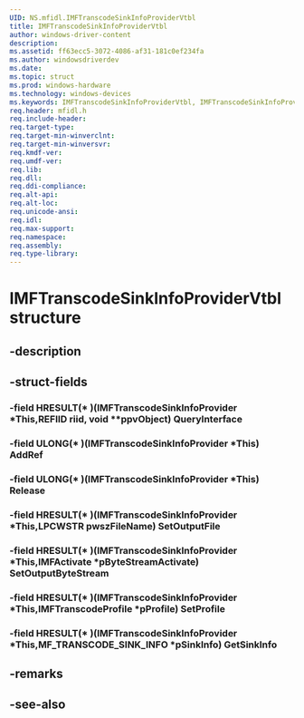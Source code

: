 ```yaml
---
UID: NS.mfidl.IMFTranscodeSinkInfoProviderVtbl
title: IMFTranscodeSinkInfoProviderVtbl
author: windows-driver-content
description: 
ms.assetid: ff63ecc5-3072-4086-af31-181c0ef234fa
ms.author: windowsdriverdev
ms.date: 
ms.topic: struct
ms.prod: windows-hardware
ms.technology: windows-devices
ms.keywords: IMFTranscodeSinkInfoProviderVtbl, IMFTranscodeSinkInfoProviderVtbl
req.header: mfidl.h
req.include-header:
req.target-type:
req.target-min-winverclnt:
req.target-min-winversvr:
req.kmdf-ver:
req.umdf-ver:
req.lib:
req.dll:
req.ddi-compliance:
req.alt-api:
req.alt-loc:
req.unicode-ansi:
req.idl:
req.max-support:
req.namespace:
req.assembly:
req.type-library:
---
```


# IMFTranscodeSinkInfoProviderVtbl structure

## -description



## -struct-fields

### -field HRESULT(* )(IMFTranscodeSinkInfoProvider *This,REFIID riid, void **ppvObject) QueryInterface			
 	
### -field ULONG(* )(IMFTranscodeSinkInfoProvider *This) AddRef			
 	
### -field ULONG(* )(IMFTranscodeSinkInfoProvider *This) Release			
 	
### -field HRESULT(* )(IMFTranscodeSinkInfoProvider *This,LPCWSTR pwszFileName) SetOutputFile			
 	
### -field HRESULT(* )(IMFTranscodeSinkInfoProvider *This,IMFActivate *pByteStreamActivate) SetOutputByteStream			
 	
### -field HRESULT(* )(IMFTranscodeSinkInfoProvider *This,IMFTranscodeProfile *pProfile) SetProfile			
 	
### -field HRESULT(* )(IMFTranscodeSinkInfoProvider *This,MF_TRANSCODE_SINK_INFO *pSinkInfo) GetSinkInfo			
 	
## -remarks

## -see-also